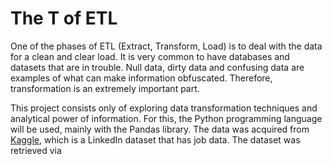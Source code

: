 # The T of ETL

One of the phases of ETL (Extract, Transform, Load) is to deal with the data for a clean and clear load. It is very common to have databases and datasets that are in trouble. Null data, dirty data and confusing data are examples of what can make information obfuscated. Therefore, transformation is an extremely important part.

This project consists only of exploring data transformation techniques and analytical power of information. For this, the Python programming language will be used, mainly with the Pandas library. The data was acquired from [Kaggle](https://www.kaggle.com/datasets/shashankshukla123123/linkedin-job-data), which is a LinkedIn dataset that has job data. The dataset was retrieved via
